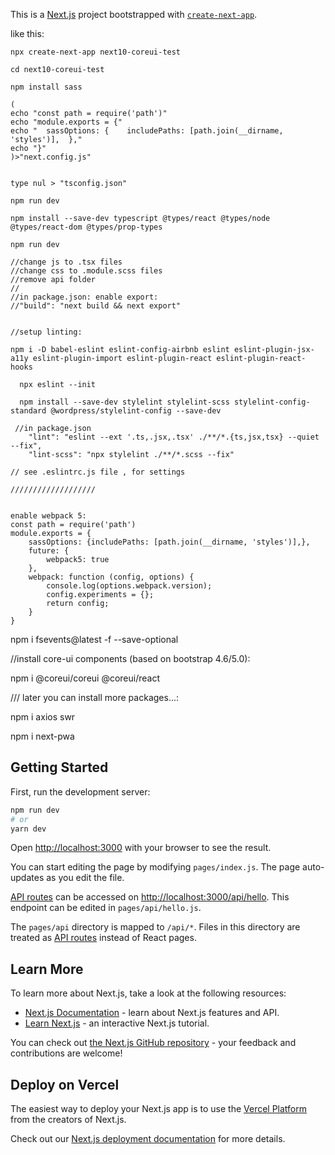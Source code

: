 This is a [Next.js](https://nextjs.org/) project bootstrapped with [`create-next-app`](https://github.com/vercel/next.js/tree/canary/packages/create-next-app).

like this:
```
npx create-next-app next10-coreui-test

cd next10-coreui-test

npm install sass

(
echo "const path = require('path')"
echo "module.exports = {"
echo "  sassOptions: {    includePaths: [path.join(__dirname, 'styles')],  },"
echo "}"
)>"next.config.js"


type nul > "tsconfig.json"

npm run dev

npm install --save-dev typescript @types/react @types/node @types/react-dom @types/prop-types

npm run dev

//change js to .tsx files
//change css to .module.scss files
//remove api folder
//
//in package.json: enable export: 
//"build": "next build && next export"


//setup linting:

npm i -D babel-eslint eslint-config-airbnb eslint eslint-plugin-jsx-a11y eslint-plugin-import eslint-plugin-react eslint-plugin-react-hooks
 
  npx eslint --init
 
  npm install --save-dev stylelint stylelint-scss stylelint-config-standard @wordpress/stylelint-config --save-dev
 
 //in package.json
    "lint": "eslint --ext '.ts,.jsx,.tsx' ./**/*.{ts,jsx,tsx} --quiet --fix",
    "lint-scss": "npx stylelint ./**/*.scss --fix"

// see .eslintrc.js file , for settings

///////////////////
 

enable webpack 5:
const path = require('path')
module.exports = {
    sassOptions: {includePaths: [path.join(__dirname, 'styles')],},
    future: {
        webpack5: true
    },
    webpack: function (config, options) {
        console.log(options.webpack.version);
        config.experiments = {};
        return config;
    }
}

```
npm i fsevents@latest -f --save-optional


//install core-ui components (based on bootstrap 4.6/5.0):

npm i @coreui/coreui @coreui/react


///
later you can install more packages...:

npm i axios swr

npm i next-pwa


## Getting Started

First, run the development server:

```bash
npm run dev
# or
yarn dev
```

Open [http://localhost:3000](http://localhost:3000) with your browser to see the result.

You can start editing the page by modifying `pages/index.js`. The page auto-updates as you edit the file.

[API routes](https://nextjs.org/docs/api-routes/introduction) can be accessed on [http://localhost:3000/api/hello](http://localhost:3000/api/hello). This endpoint can be edited in `pages/api/hello.js`.

The `pages/api` directory is mapped to `/api/*`. Files in this directory are treated as [API routes](https://nextjs.org/docs/api-routes/introduction) instead of React pages.

## Learn More

To learn more about Next.js, take a look at the following resources:

- [Next.js Documentation](https://nextjs.org/docs) - learn about Next.js features and API.
- [Learn Next.js](https://nextjs.org/learn) - an interactive Next.js tutorial.

You can check out [the Next.js GitHub repository](https://github.com/vercel/next.js/) - your feedback and contributions are welcome!

## Deploy on Vercel

The easiest way to deploy your Next.js app is to use the [Vercel Platform](https://vercel.com/new?utm_medium=default-template&filter=next.js&utm_source=create-next-app&utm_campaign=create-next-app-readme) from the creators of Next.js.

Check out our [Next.js deployment documentation](https://nextjs.org/docs/deployment) for more details.
